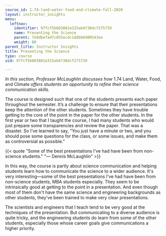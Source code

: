 ```yaml
---
course_id: 1-74-land-water-food-and-climate-fall-2020
layout: instructor_insights
menu:
  leftnav:
    identifier: 97fcf5b603881e315ab4738dcf275739
    name: Presenting the Science
    parent: 7e9dbefad7c055ecdc1ddbb6900543ea
    weight: 60
parent_title: Instructor Insights
title: Presenting the Science
type: course
uid: 97fcf5b603881e315ab4738dcf275739

---
```


_In this section, Professor McLaughlin discusses how_ 1.74 Land, Water, Food, and Climate _offers students an opportunity to refine their science communication skills._

The course is designed such that one of the students presents each paper throughout the semester. It’s a challenge to ensure that their presentations keep the attention of the other students. Sometimes they have trouble getting to the core of the point in the paper for the other students. In the first year or two that I taught the course, I had many students who would just prepare some transparencies and review the paper. That was a disaster. So I’ve learned to say, “You just have a minute or two, and you should pose some questions for the class, or some issues, and make them as controversial as possible.”

{{< quote "Some of the best presentations I've had have been from non-science students." "— Dennis McLaughlin" >}}

In this way, the course is partly about science communication and helping students learn how to communicate the science to a wider audience. It's very interesting—some of the best presentations I've had have been from non-science students, MBA students especially. They seem to be intrinsically good at getting to the point in a presentation. And even though most of them don't have the same science and engineering backgrounds as other students, they’ve been trained to make very clear presentations.

The scientists and engineers that I teach tend to be very good at the techniques of the presentation. But communicating to a diverse audience is quite tricky, and the engineering students do learn from some of the other students, especially those whose career goals give communications a higher priority.